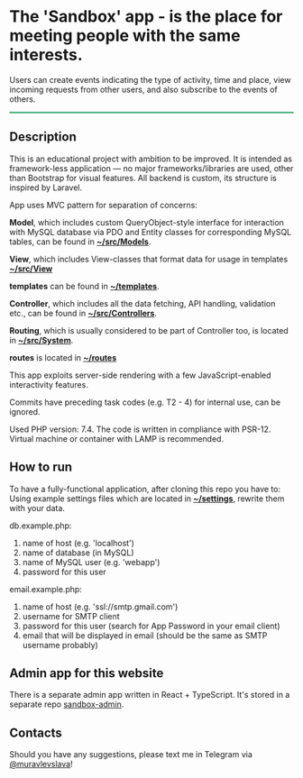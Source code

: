 # The 'Sandbox' app - is the place for meeting people with the same interests.
Users can create events indicating the type of activity, time and place, view incoming requests from other users, and also subscribe to the events of others.


<hr style="background-color: #54b686; height: 3px">

## Description

This is an educational project with ambition to be improved.
It is intended as framework-less application — no major frameworks/libraries are used, other than Bootstrap for visual features. All backend is custom, its structure is inspired by Laravel.

App uses MVC pattern for separation of concerns:

**Model**, which includes custom QueryObject-style interface for interaction with MySQL database via PDO and Entity classes for corresponding MySQL tables, can be found in [**~/src/Models**](https://github.com/Slava-cyber/sandbox-project/tree/master/src/Models).

**View**, which includes View-classes that format data for usage in templates [**~/src/View**](https://github.com/Slava-cyber/sandbox-project/tree/master/src/View)

**templates** can be found in [**~/templates**](https://github.com/Slava-cyber/sandbox-project/tree/master/templates).

**Controller**, which includes all the data fetching, API handling, validation etc., can be found in [**~/src/Controllers**](https://github.com/Slava-cyber/sandbox-project/tree/master/src/Controllers).

**Routing**, which is usually considered to be part of Controller too, is located in [**~/src/System**](https://github.com/Slava-cyber/sandbox-project/tree/master/src/System).

**routes** is located in [**~/routes**](https://github.com/Slava-cyber/sandbox-project/tree/master/routes)

This app exploits server-side rendering with a few JavaScript-enabled interactivity features.

Commits have preceding task codes (e.g. T2 -  4) for internal use, can be ignored.

Used PHP version: 7.4. The code is written in compliance with PSR-12. Virtual machine or container with LAMP is recommended.

## How to run
To have a fully-functional application, after cloning this repo you have to:
Using example settings files which are located in [**~/settings**](https://github.com/Slava-cyber/sandbox-project/tree/master/settings), rewrite them with your data.

db.example.php:

1. name of host (e.g. 'localhost')
2. name of database (in MySQL)
3. name of MySQL user (e.g. 'webapp')
4. password for this user

email.example.php:

1. name of host (e.g. 'ssl://smtp.gmail.com')
2. username for SMTP client
3. password for this user (search for App Password in your email client)
4. email that will be displayed in email (should be the same as SMTP username probably)

## Admin app for this website

There is a separate admin app written in React + TypeScript. It's stored in a separate repo [sandbox-admin](https://github.com/Slava-cyber/sandbox-admin-react-project).

## Contacts

Should you have any suggestions, please text me in Telegram via [@muravlevslava](https://t.me/muravlevslava)!